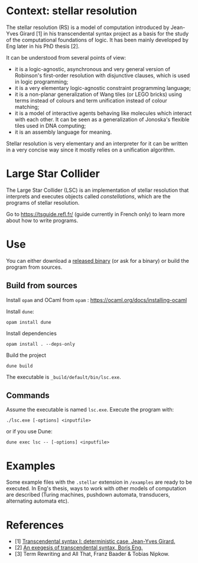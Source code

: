 # Context: stellar resolution

The stellar resolution (RS) is a model of computation introduced by Jean-Yves
Girard [1] in his transcendental syntax project as a basis for the study of the
computational foundations of logic. It has been mainly developed by Eng later
in his PhD thesis [2].

It can be understood from several points of view:
- it is a logic-agnostic, asynchronous and very general version of Robinson's
first-order resolution with disjunctive clauses, which is used in logic
programming;
- it is a very elementary logic-agnostic constraint programming language;
- it is a non-planar generalization of Wang tiles (or LEGO bricks) using terms
instead of colours and term unification instead of colour matching;
- it is a model of interactive agents behaving like molecules which interact
with each other. It can be seen as a generalization of Jonoska's flexible
tiles used in DNA computing;
- it is an assembly language for meaning.

Stellar resolution is very elementary and an interpreter for it can be written
in a very concise way since it mostly relies on a unification algorithm.

# Large Star Collider

The Large Star Collider (LSC) is an implementation of stellar resolution that
interprets and executes objects called *constellations*, which are the programs
of stellar resolution.

Go to https://tsguide.refl.fr/ (guide currently in French only) to learn more
about how to write programs.

# Use

You can either download a [released binary](https://github.com/engboris/large-star-collider/releases)
(or ask for a binary) or build the program from sources.

## Build from sources

Install `opam` and OCaml from `opam` : https://ocaml.org/docs/installing-ocaml

Install `dune`:
```
opam install dune
```

Install dependencies
```
opam install . --deps-only
```

Build the project
```
dune build
```

The executable is `_build/default/bin/lsc.exe`.

## Commands

Assume the executable is named `lsc.exe`. Execute the program with:

```
./lsc.exe [-options] <inputfile>
```

or if you use Dune:

```
dune exec lsc -- [-options] <inputfile>
```

# Examples

Some example files with the `.stellar` extension in `/examples` are ready to be
executed. In Eng's thesis, ways to work with other models of computation are described
(Turing machines, pushdown automata, transducers, alternating automata etc).

# References

- [1] [Transcendental syntax I: deterministic case, Jean-Yves Girard.](https://girard.perso.math.cnrs.fr/trsy1.pdf)
- [2] [An exegesis of transcendental syntax, Boris Eng.](https://hal.science/tel-04179276v1)
- [3] Term Rewriting and All That, Franz Baader & Tobias Nipkow.
